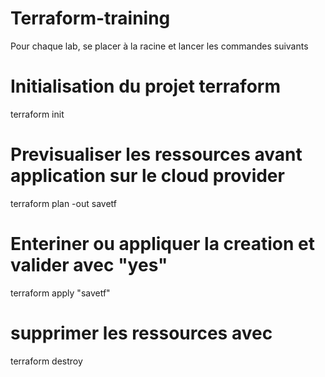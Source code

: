 # Terraform-training

Pour chaque lab, se placer à la racine et lancer les commandes suivants
# Initialisation du projet terraform
terraform init

# Previsualiser les ressources avant application sur le cloud provider
terraform plan -out savetf

# Enteriner ou appliquer la creation et valider avec "yes"

terraform apply "savetf"

# supprimer les ressources avec 
terraform destroy
